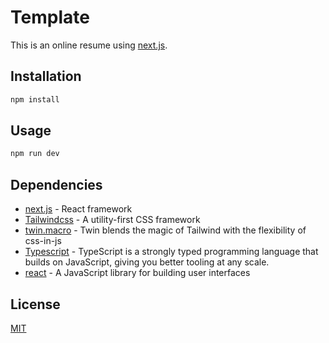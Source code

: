 # Template

This is an online resume using [next.js](https://nextjs.org/).

## Installation

```bash
npm install
```

## Usage

```bash
npm run dev
```

## Dependencies

- [next.js] - React framework
- [Tailwindcss] - A utility-first CSS framework
- [twin.macro] - Twin blends the magic of Tailwind with the flexibility of css-in-js
- [Typescript] - TypeScript is a strongly typed programming language that builds on JavaScript, giving you better tooling at any scale.
- [react] - A JavaScript library for building user interfaces

## License

[MIT](https://choosealicense.com/licenses/mit/)

[//]: # "These are reference links used in the body of this note and get stripped out when the markdown processor does its job. There is no need to format nicely because it shouldn't be seen. Thanks SO - http://stackoverflow.com/questions/4823468/store-comments-in-markdown-syntax"
[next.js]: https://nextjs.org/
[tailwindcss]: https://tailwindcss.com/
[twin.macro]: https://github.com/ben-rogerson/twin.macro
[typescript]: https://www.typescriptlang.org/
[react]: https://reactjs.org/
